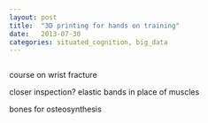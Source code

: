 ```yaml
---
layout: post
title:  "3D printing for hands on training"
date:   2013-07-30
categories: situated_cognition, big_data
---
```


![]()



course on wrist fracture

closer inspection? elastic bands in place of muscles

bones for osteosynthesis